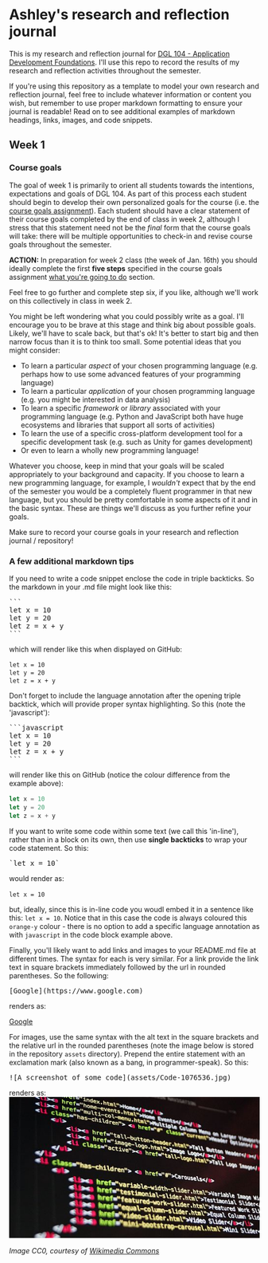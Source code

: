 # Ashley's research and reflection journal

This is my research and reflection journal for [DGL 104 - Application Development Foundations](https://ash-teach.github.io/dgl-104/). I'll use this repo to record the results of my research and reflection activities throughout the semester. 

If you're using this repository as a template to model your own research and reflection journal, feel free to include whatever information or content you wish, but remember to use proper markdown formatting to ensure your journal is readable! Read on to see additional examples of markdown headings, links, images, and code snippets.
## Week 1
### Course goals

The goal of week 1 is primarily to orient all students towards the intentions, expectations and goals of DGL 104. As part of this process each student should begin to develop their own personalized goals for the course (i.e. the [course goals assignment](https://ash-teach.github.io/dgl-104/#/dgl104-2023wi/assignments?id=course-goals)). Each student should have a clear statement of their course goals completed by the end of class in week 2, although I stress that this statement need not be the *final* form that the course goals will take: there will be multiple opportunities to check-in and revise course goals throughout the semester.

**ACTION:** In preparation for week 2 class (the week of Jan. 16th) you should ideally complete the first **five steps** specified in the course goals assignment [what you're going to do](https://ash-teach.github.io/dgl-104/#/dgl104-2023wi/assignments?id=what-youre-going-to-do) section. 

Feel free to go further and complete step six, if you like, although we'll work on this collectively in class in week 2.

You might be left wondering what you could possibly write as a goal. I'll encourage you to be brave at this stage and think big about possible goals. Likely, we'll have to scale back, but that's ok! It's better to start big and then narrow focus than it is to think too small. Some potential ideas that you might consider:
- To learn a particular *aspect* of your chosen programming language (e.g. perhaps how to use some advanced features of your programming language)
- To learn a particular *application* of your chosen programming language (e.g. you might be interested in data analysis)
- To learn a specific *framework* or *library* associated with your programming language (e.g. Python and JavaScript both have huge ecosystems and libraries that support all sorts of activities)
- To learn the use of a specific cross-platform development tool for a specific development task (e.g. such as Unity for games development)
- Or even to learn a wholly new programming language!

Whatever you choose, keep in mind that your goals will be scaled appropriately to your background and capacity. If you choose to learn a new programming language, for example, I *wouldn't* expect that by the end of the semester you would be a completely fluent programmer in that new language, but you should be pretty comfortable in some aspects of it and in the basic syntax. These are things we'll discuss as you further refine your goals.

Make sure to record your course goals in your research and reflection journal / repository!

### A few additional markdown tips

If you need to write a code snippet enclose the code in triple backticks. So the markdown in your .md file might look like this:
<pre>
```
let x = 10
let y = 20
let z = x + y
```
</pre>

which will render like this when displayed on GitHub:

```
let x = 10
let y = 20
let z = x + y
```

Don't forget to include the language annotation after the opening triple backtick, which will provide proper syntax highlighting. So this (note the 'javascript'):
<pre>
```javascript
let x = 10
let y = 20
let z = x + y
```
</pre>

will render like this on GitHub (notice the colour difference from the example above):
```javascript
let x = 10
let y = 20
let z = x + y
```

If you want to write some code within some text (we call this 'in-line'), rather than in a block on its own, then use **single backticks** to wrap your code statement. So this:
<pre>
`let x = 10`
</pre>
would render as:

`let x = 10`

but, ideally, since this is in-line code you woudl embed it in a sentence like this: `let x = 10`. Notice that in this case the code is always coloured this `orange-y` colour - there is no option to add a specific language annotation as with `javascript` in the code block example above.

Finally, you'll likely want to add links and images to your README.md file at different times. The syntax for each is very similar. For a link provide the link text in square brackets immediately followed by the url in rounded parentheses. So the following:
<pre>
[Google](https://www.google.com)
</pre>

renders as:

[Google](https://www.google.com)

For images, use the same syntax with the alt text in the square brackets and the relative url in the rounded parentheses (note the image below is stored in the repository `assets` directory). Prepend the entire statement with an exclamation mark (also known as a bang, in programmer-speak). So this:

<pre>
![A screenshot of some code](assets/Code-1076536.jpg) 
</pre>

renders as:
![A screenshot of some code](assets/Code-1076536.jpg) 

*Image CC0, courtesy of [Wikimedia Commons](https://pixabay.com/en/users/JOSBORNE_-1640589/)*
